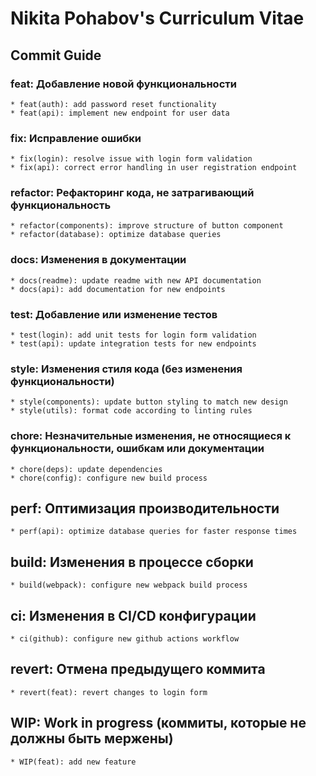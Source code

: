 # Nikita Pohabov's Curriculum Vitae

## Commit Guide

### feat: Добавление новой функциональности
    * feat(auth): add password reset functionality
    * feat(api): implement new endpoint for user data
### fix: Исправление ошибки
    * fix(login): resolve issue with login form validation
    * fix(api): correct error handling in user registration endpoint
### refactor: Рефакторинг кода, не затрагивающий функциональность
    * refactor(components): improve structure of button component
    * refactor(database): optimize database queries
### docs: Изменения в документации
    * docs(readme): update readme with new API documentation
    * docs(api): add documentation for new endpoints
### test: Добавление или изменение тестов
    * test(login): add unit tests for login form validation
    * test(api): update integration tests for new endpoints
### style: Изменения стиля кода (без изменения функциональности)
    * style(components): update button styling to match new design
    * style(utils): format code according to linting rules
### chore: Незначительные изменения, не относящиеся к функциональности, ошибкам или документации
    * chore(deps): update dependencies
    * chore(config): configure new build process

## perf: Оптимизация производительности
    * perf(api): optimize database queries for faster response times
## build: Изменения в процессе сборки
    * build(webpack): configure new webpack build process
## ci: Изменения в CI/CD конфигурации
    * ci(github): configure new github actions workflow
## revert: Отмена предыдущего коммита
    * revert(feat): revert changes to login form
## WIP: Work in progress (коммиты, которые не должны быть мержены)
    * WIP(feat): add new feature